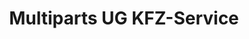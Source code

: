 ---
title: "Multiparts UG KFZ-Service"
url: /diekholzen/multiparts-ug-kfz-service/
shop: Autowerkstatt
---